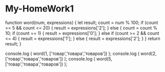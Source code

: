 # My-HomeWork1
function word(num, expressions) {
  let result;
  count = num % 100;
  if (count >= 5 && count <= 20) {
      result = expressions['2'];
  } else {
      count = count % 10;
      if (count == 1) {
          result = expressions['0'];
      } else if (count >= 2 && count <= 4) {
          result = expressions['1'];
      } else {
          result = expressions['2'];
      }
  }
  return result;
}

console.log ( word(1, ['товар','товара','товаров'])  );
console.log ( word(2, ['товар','товара','товаров'])  );
console.log ( word(5, ['товар','товара','товаров'])  );